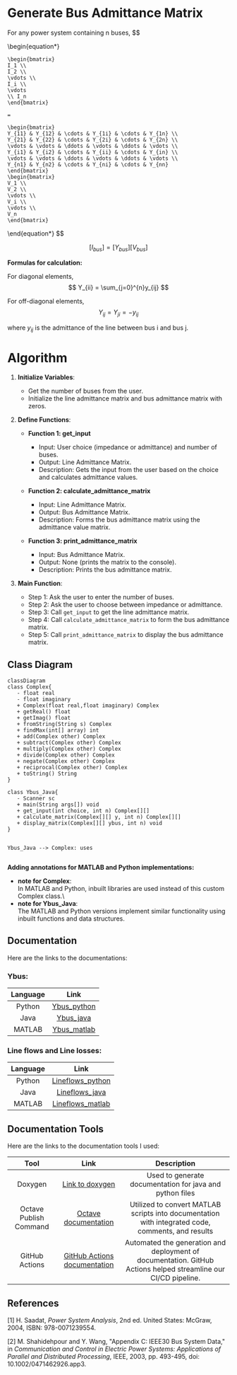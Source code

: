 <script src="https://cdn.jsdelivr.net/npm/mathjax@3/es5/tex-mml-chtml.js"></script>
<script type="module">
	import mermaid from 'https://cdn.jsdelivr.net/npm/mermaid@10/dist/mermaid.esm.min.mjs';
	mermaid.initialize({
		startOnLoad: true,
		theme: 'light'
	});
</script>


# Generate Bus Admittance Matrix

For any power system containing n buses,
$$

\begin{equation*}

    \begin{bmatrix} 
    I_1 \\
    I_2 \\ 
    \vdots \\ 
    I_i \\ 
    \vdots 
    \\ I_n 
    \end{bmatrix}

    =

    \begin{bmatrix} 
    Y_{11} & Y_{12} & \cdots & Y_{1i} & \cdots & Y_{1n} \\
    Y_{21} & Y_{22} & \cdots & Y_{2i} & \cdots & Y_{2n} \\
    \vdots & \vdots & \ddots & \vdots & \ddots & \vdots \\ 
    Y_{i1} & Y_{i2} & \cdots & Y_{ii} & \cdots & Y_{in} \\ 
    \vdots & \vdots & \ddots & \vdots & \ddots & \vdots \\ 
    Y_{n1} & Y_{n2} & \cdots & Y_{ni} & \cdots & Y_{nn}
    \end{bmatrix}
    \begin{bmatrix} 
    V_1 \\ 
    V_2 \\ 
    \vdots \\ 
    V_i \\ 
    \vdots \\ 
    V_n 
    \end{bmatrix}

\end{equation*}
$$

$$
[I_{bus}] = [Y_{bus}][V_{bus}]
$$

**Formulas for calculation:**

For diagonal elements,
$$
Y_{ii} = \sum_{j=0}^{n}y_{ij}
$$

For off-diagonal elements,
$$
Y_{ij} = Y_{ji} = -y_{ij}
$$

where $y_{ij}$ is the admittance of the line between bus i and bus j.


# Algorithm

1. **Initialize Variables**:
   - Get the number of buses from the user.
   - Initialize the line admittance matrix and bus admittance matrix with zeros.

2. **Define Functions**:
   - **Function 1: get_input**
     - Input: User choice (impedance or admittance) and number of buses.
     - Output: Line Admittance Matrix.
     - Description: Gets the input from the user based on the choice and calculates admittance values.

   - **Function 2: calculate_admittance_matrix**
     - Input: Line Admittance Matrix.
     - Output: Bus Admittance Matrix.
     - Description: Forms the bus admittance matrix using the admittance value matrix.

   - **Function 3: print_admittance_matrix**
     - Input: Bus Admittance Matrix.
     - Output: None (prints the matrix to the console).
     - Description: Prints the bus admittance matrix.

3. **Main Function**:
   - Step 1: Ask the user to enter the number of buses.
   - Step 2: Ask the user to choose between impedance or admittance.
   - Step 3: Call `get_input` to get the line admittance matrix.
   - Step 4: Call `calculate_admittance_matrix` to form the bus admittance matrix.
   - Step 5: Call `print_admittance_matrix` to display the bus admittance matrix.

## Class Diagram

```mermaid
classDiagram
class Complex{
   - float real
   - float imaginary
   + Complex(float real,float imaginary) Complex
   + getReal() float
   + getImag() float
   + fromString(String s) Complex
   + findMax(int[] array) int
   + add(Complex other) Complex
   + subtract(Complex other) Complex
   + multiply(Complex other) Complex
   + divide(Complex other) Complex
   + negate(Complex other) Complex
   + reciprocal(Complex other) Complex
   + toString() String
}

class Ybus_Java{
   - Scanner sc
   + main(String args[]) void
   + get_input(int choice, int n) Complex[][]
   + calculate_matrix(Complex[][] y, int n) Complex[][]
   + display_matrix(Complex[][] ybus, int n) void
}


Ybus_Java --> Complex: uses


```
**Adding annotations for MATLAB and Python implementations:**
- **note for Complex**:\
In MATLAB and Python, inbuilt libraries are used instead of this custom Complex class.\
- **note for Ybus_Java**:\
The MATLAB and Python versions implement similar functionality using inbuilt functions and data structures.


## Documentation

Here are the links to the documentations:

### Ybus:

|Language|Link|
|:---:|:---:|
|Python|[Ybus_python](./docs/html/namespaceYbus__Python.html)|
|Java|[Ybus_java](./docs/html/Ybus__Java_8java.html)|
|MATLAB|[Ybus_matlab](./docs/html/Ybus__matlab_8m.html)|

### Line flows and Line losses:

|Language|Link|
|:---:|:---:|
|Python|[Lineflows_python](./docs/html/namespacelineflow__loss.html)|
|Java|[Lineflows_java](./docs/html/lineflow__loss_8java.html)|
|MATLAB|[Lineflows_matlab](./docs/html/lineflow__loss_8m.html)|

## Documentation Tools

Here are the links to the documentation tools I used:

| Tool             | Link                                                                 | Description                                                                 |
|:----------------:|:--------------------------------------------------------------------:|:---------------------------------------------------------------------------:|
| Doxygen          | [Link to doxygen](https://doxygen.nl/index.html)                     | Used to generate documentation for java and python files                    |
| Octave Publish Command | [Octave documentation](https://www.gnu.org/software/octave/doc/interpreter/Publishing-Markdown.html) | Utilized to convert MATLAB scripts into documentation with integrated code, comments, and results |
| GitHub Actions   | [GitHub Actions documentation](https://docs.github.com/en/actions)   | Automated the generation and deployment of documentation. GitHub Actions helped streamline our CI/CD pipeline. |


## References

[1] H. Saadat, *Power System Analysis*, 2nd ed. United States: McGraw, 2004, ISBN: 978-0071239554.

[2] M. Shahidehpour and Y. Wang, "Appendix C: IEEE30 Bus System Data," in *Communication and Control in Electric Power Systems: Applications of Parallel and Distributed Processing*, IEEE, 2003, pp. 493-495, doi: 10.1002/0471462926.app3.
